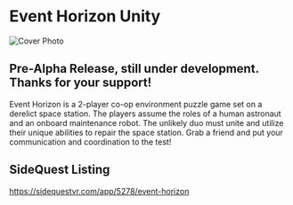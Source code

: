 # Event Horizon Unity
![Cover Photo](https://cdn.sidequestvr.com/file/120952/event-horizonpng.PNG)

## Pre-Alpha Release, still under development. Thanks for your support!
Event Horizon is a 2-player co-op environment puzzle game set on a derelict space station. The players assume the roles of a human astronaut and an onboard maintenance robot. The unlikely duo must unite and utilize their unique abilities to repair the space station. Grab a friend and put your communication and coordination to the test!

## SideQuest Listing
https://sidequestvr.com/app/5278/event-horizon
